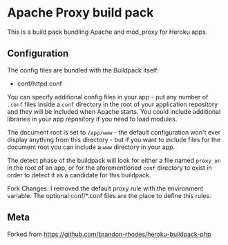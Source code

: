 Apache Proxy build pack
========================

This is a build pack bundling Apache and mod_proxy for Heroku apps.

Configuration
-------------

The config files are bundled with the Buildpack itself:

* conf/httpd.conf

You can specify additional config files in your app - put any number of `.conf` files inside a `conf` directory 
in the root of your application repository and they will be included when Apache starts. You could include additional 
libraries in your app repository if you need to load modules.

The document root is set to `/app/www` - the default configuration won't ever display anything from this directory - but if 
you want to include files for the document root you can include a `www` directory in your app.

The detect phase of the buildpack will look for either a file named `proxy_on` in the root of an app, or for the
aforementioned `conf` directory to exist in order to detect it as a candidate for this buildpack.

Fork Changes:
I removed the default proxy rule with the environment variable. The optional conf/\*.conf files are the place to define this rules.

Meta
----

Forked from https://github.com/brandon-rhodes/heroku-buildpack-php
